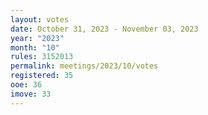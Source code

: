 ```yaml
---
layout: votes
date: October 31, 2023 - November 03, 2023
year: "2023"
month: "10"
rules: 3152013
permalink: meetings/2023/10/votes
registered: 35
ooe: 36
imove: 33
---
```


